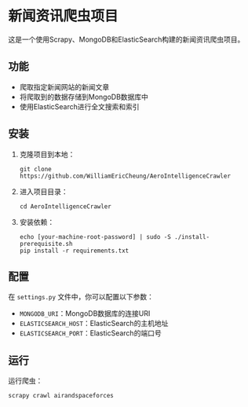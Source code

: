 # 新闻资讯爬虫项目

这是一个使用Scrapy、MongoDB和ElasticSearch构建的新闻资讯爬虫项目。

## 功能

- 爬取指定新闻网站的新闻文章
- 将爬取到的数据存储到MongoDB数据库中
- 使用ElasticSearch进行全文搜索和索引

## 安装

1. 克隆项目到本地：

    ```shell
    git clone https://github.com/WilliamEricCheung/AeroIntelligenceCrawler
    ```

2. 进入项目目录：

    ```shell
    cd AeroIntelligenceCrawler
    ```

3. 安装依赖：

    ```shell
    echo [your-machine-root-password] | sudo -S ./install-prerequisite.sh
    pip install -r requirements.txt
    ```

## 配置

在 `settings.py` 文件中，你可以配置以下参数：

- `MONGODB_URI`：MongoDB数据库的连接URI
- `ELASTICSEARCH_HOST`：ElasticSearch的主机地址
- `ELASTICSEARCH_PORT`：ElasticSearch的端口号

## 运行

运行爬虫：
```shell
scrapy crawl airandspaceforces
```